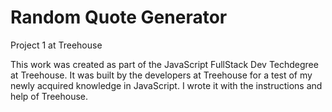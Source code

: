 # Random Quote Generator
 Project 1 at Treehouse

This work was created as part of the JavaScript FullStack Dev Techdegree at Treehouse. It was built by the developers at Treehouse for a test of my newly acquired knowledge in JavaScript. I wrote it with the instructions and help of Treehouse.